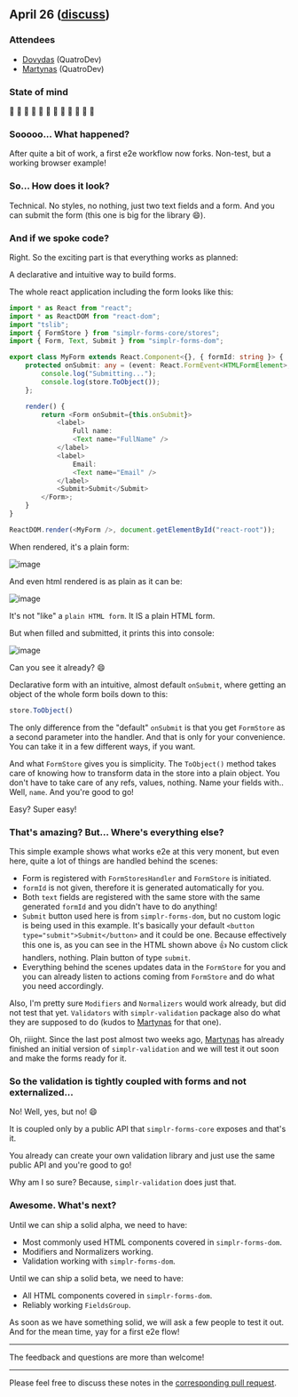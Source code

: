## April 26 ([discuss](https://github.com/SimplrJS/simplr-forms/pull/26))

### Attendees

* [Dovydas](https://twitter.com/dovydasnav) (QuatroDev)
* [Martynas](https://twitter.com/MartiogalaLT) (QuatroDev)

### State of mind

:tada: :clap: :tada: :clap: :tada: :clap: :tada: :clap: :tada: :clap: :tada: :clap: 

### Sooooo... What happened?

After quite a bit of work, a first e2e workflow now forks. Non-test, but a working browser example! 

### So... How does it look?

Technical. No styles, no nothing, just two text fields and a form. And you can submit the form (this one is big for the library :smile:).

### And if we spoke code?

Right. So the exciting part is that everything works as planned:

A declarative and intuitive way to build forms.

The whole react application including the form looks like this:
```ts
import * as React from "react";
import * as ReactDOM from "react-dom";
import "tslib";
import { FormStore } from "simplr-forms-core/stores";
import { Form, Text, Submit } from "simplr-forms-dom";

export class MyForm extends React.Component<{}, { formId: string }> {
    protected onSubmit: any = (event: React.FormEvent<HTMLFormElement>, store: FormStore) => {
        console.log("Submitting...");
        console.log(store.ToObject());
    };

    render() {
        return <Form onSubmit={this.onSubmit}>
            <label>
                Full name:
                <Text name="FullName" />
            </label>
            <label>
                Email:
                <Text name="Email" />
            </label>
            <Submit>Submit</Submit>
        </Form>;
    }
}

ReactDOM.render(<MyForm />, document.getElementById("react-root"));
```

When rendered, it's a plain form:

![image](https://cloud.githubusercontent.com/assets/7989797/25414223/08425d84-2a39-11e7-869a-be440991c688.png)

And even html rendered is as plain as it can be:

![image](https://cloud.githubusercontent.com/assets/7989797/25414636/420efba6-2a3b-11e7-886a-31542e057432.png)

It's not "like" a `plain HTML form`. It IS a plain HTML form.

But when filled and submitted, it prints this into console:

![image](https://cloud.githubusercontent.com/assets/7989797/25414252/36c56c78-2a39-11e7-8831-cbcfdc4fcc2b.png)

Can you see it already? :smile:

Declarative form with an intuitive, almost default `onSubmit`, where getting an object of the whole form boils down to this:
```ts
store.ToObject()
```

The only difference from the "default" `onSubmit` is that you get `FormStore` as a second parameter into the handler. And that is only for your convenience. You can take it in a few different ways, if you want.

And what `FormStore` gives you is simplicity. The `ToObject()` method takes care of knowing how to transform data in the store into a plain object. You don't have to take care of any refs, values, nothing. Name your fields with.. Well, `name`. And you're good to go!

Easy? Super easy!

### That's amazing? But... Where's everything else?

This simple example shows what works e2e at this very monent, but even here, quite a lot of things are handled behind the scenes:
* Form is registered with `FormStoresHandler` and `FormStore` is initiated.
* `formId` is not given, therefore it is generated automatically for you.
* Both `text` fields are registered with the same store with the same generated `formId` and you didn't have to do anything!
* `Submit` button used here is from `simplr-forms-dom`, but no custom logic is being used in this example. It's basically your default `<button type="submit">Submit</button>` and it could be one. Because effectively this one is, as you can see in the HTML shown above :+1: No custom click handlers, nothing. Plain button of type `submit`.
* Everything behind the scenes updates data in the `FormStore` for you and you can already listen to actions coming from `FormStore` and do what you need accordingly.

Also, I'm pretty sure `Modifiers` and `Normalizers` would work already, but did not test that yet.
`Validators` with `simplr-validation` package also do what they are supposed to do (kudos to [Martynas](https://twitter.com/MartiogalaLT) for that one).

Oh, riiight. Since the last post almost two weeks ago, [Martynas](https://twitter.com/MartiogalaLT) has already finished an initial version of `simplr-validation` and we will test it out soon and make the forms ready for it.

### So the validation is tightly coupled with forms and not externalized...

No! Well, yes, but no! :smile:

It is coupled only by a public API that `simplr-forms-core` exposes and that's it.

You already can create your own validation library and just use the same public API and you're good to go!

Why am I so sure? Because, `simplr-validation` does just that.

### Awesome. What's next?

Until we can ship a solid alpha, we need to have:
* Most commonly used HTML components covered in `simplr-forms-dom`.
* Modifiers and Normalizers working.
* Validation working with `simplr-forms-dom`.

Until we can ship a solid beta, we need to have:
* All HTML components covered in `simplr-forms-dom`.
* Reliably working `FieldsGroup`.

As soon as we have something solid, we will ask a few people to test it out. And for the mean time, yay for a first e2e flow!

------------

The feedback and questions are more than welcome!

------------

Please feel free to discuss these notes in the [corresponding pull request](https://github.com/SimplrJS/simplr-forms/pull/26).

